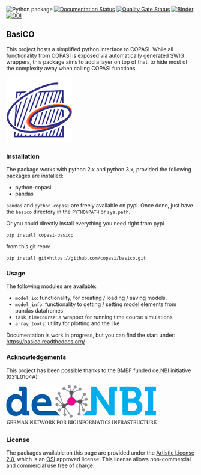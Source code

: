 ![Python package](https://github.com/copasi/basico/workflows/Python%20package/badge.svg) [![Documentation Status](https://readthedocs.org/projects/basico/badge/?version=latest)](https://basico.readthedocs.io/en/latest/?badge=latest) [![Quality Gate Status](https://sonarcloud.io/api/project_badges/measure?project=copasi_basico&metric=alert_status)](https://sonarcloud.io/dashboard?id=copasi_basico) [![Binder](https://mybinder.org/badge_logo.svg)](https://mybinder.org/v2/gh/copasi/basico.git/HEAD?filepath=docs/notebooks/index.ipynb) [![DOI](https://zenodo.org/badge/148472105.svg)](https://zenodo.org/badge/latestdoi/148472105)

## BasiCO
This project hosts a simplified python interface to COPASI. While all functionality from COPASI is exposed via automatically generated SWIG wrappers, this package aims to add a layer on top of that, to hide most of the complexity away when calling COPASI functions.   

![COPASI Logo](./docs/_static/COPASI_Conly_176x176.png)  

### Installation
The package works with python 2.x and python 3.x, provided the following packages are installed: 

* python-copasi
* pandas

`pandas` and `python-copasi` are freely available on pypi. Once done, just have the `basico` directory in the `PYTHONPATH` or `sys.path`.

Or you could directly install everything you need right from pypi 

    pip install copasi-basico

from this git repo:

    pip install git+https://github.com/copasi/basico.git

### Usage

The following modules are available: 

* `model_io`: functionality, for creating / loading / saving models.
* `model_info`: functionality to getting / setting model elements from pandas dataframes  
* `task_timecourse`: a wrapper for running time course simulations
* `array_tools`: utility for plotting and the like

Documentation is work in progress, but you can find the start under: 
<https://basico.readthedocs.org/>

### Acknowledgements
This project has been possible thanks to the BMBF funded de.NBI initiative (031L0104A):

![de.NBI logo](./docs/_static/deNBI_logo.jpg)

### License

The packages available on this page are provided under the 
[Artistic License 2.0](http://copasi.org/Download/License/), 
which is an [OSI](http://www.opensource.org/) approved license. This license 
allows non-commercial and commercial use free of charge.
 
